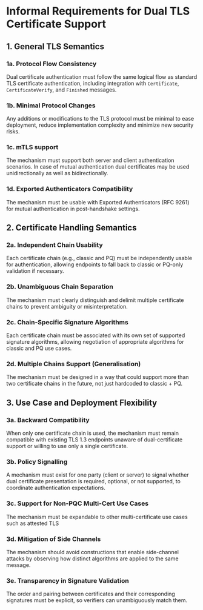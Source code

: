 # Informal Requirements for Dual TLS Certificate Support
## 1. General TLS Semantics

### 1a. Protocol Flow Consistency

Dual certificate authentication must follow the same logical flow as standard TLS certificate authentication, including integration with `Certificate`, `CertificateVerify`, and `Finished` messages.

### 1b. Minimal Protocol Changes

Any additions or modifications to the TLS protocol must be minimal to ease deployment, reduce implementation complexity and minimize new security risks.

### 1c. mTLS support

The mechanism must support both server and client authentication scenarios. In case of mutual authentication dual certificates may be used unidirectionally as well as bidirectionally.

### 1d. Exported Authenticators Compatibility

The mechanism must be usable with Exported Authenticators (RFC 9261) for mutual authentication in post-handshake settings.

## 2. Certificate Handling Semantics

### 2a. Independent Chain Usability

Each certificate chain (e.g., classic and PQ) must be independently usable for authentication, allowing endpoints to fall back to classic or PQ-only validation if necessary.

### 2b. Unambiguous Chain Separation

The mechanism must clearly distinguish and delimit multiple certificate chains to prevent ambiguity or misinterpretation.

### 2c. Chain-Specific Signature Algorithms

Each certificate chain must be associated with its own set of supported signature algorithms, allowing negotiation of appropriate algorithms for classic and PQ use cases.

### 2d. Multiple Chains Support (Generalisation)

The mechanism must be designed in a way that could support more than two certificate chains in the future, not just hardcoded to classic + PQ.

## 3. Use Case and Deployment Flexibility

### 3a. Backward Compatibility

When only one certificate chain is used, the mechanism must remain compatible with existing TLS 1.3 endpoints unaware of dual-certificate support or willing to use only a single certificate.

### 3b. Policy Signalling

A mechanism must exist for one party (client or server) to signal whether dual certificate presentation is required, optional, or not supported, to coordinate authentication expectations.

### 3c. Support for Non-PQC Multi-Cert Use Cases

The mechanism must be expandable to other multi-certificate use cases such as attested TLS

### 3d. Mitigation of Side Channels

The mechanism should avoid constructions that enable side-channel attacks by observing how distinct algorithms are applied to the same message.

### 3e. Transparency in Signature Validation

The order and pairing between certificates and their corresponding signatures must be explicit, so verifiers can unambiguously match them.